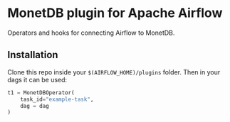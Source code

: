 # MonetDB plugin for Apache Airflow

Operators and hooks for connecting Airflow to MonetDB.

## Installation
Clone this repo inside your `$(AIRFLOW_HOME)/plugins` folder.
Then in your dags it can be used:

```python
t1 = MonetDBOperator(
    task_id="example-task",
    dag = dag
)
```

